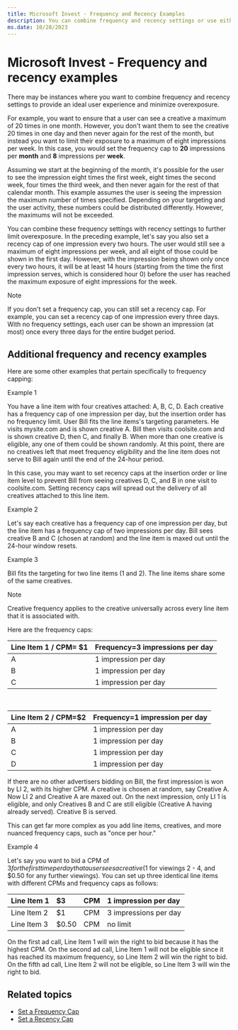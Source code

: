 ```yaml
---
title: Microsoft Invest - Frequency and Recency Examples
description: You can combine frequency and recency settings or use either of these to provide an ideal user experience and minimize overexposure.
ms.date: 10/28/2023
---
```


# Microsoft Invest - Frequency and recency examples

There may be instances where you want to combine frequency and recency settings to provide an ideal user experience and minimize overexposure.

For example, you want to ensure that a user can see a creative a maximum of 20 times in one month. However, you don't want them to see the
creative 20 times in one day and then never again for the rest of the month, but instead you want to limit their exposure to a maximum of
eight impressions per week. In this case, you would set the frequency cap to **20** impressions per **month** and **8** impressions per **week**.

Assuming we start at the beginning of the month, it's possible for the user to see the impression eight times the first week, eight times the second week, four times the third week, and then never again for the rest of that calendar month. This example assumes the user is seeing the impression the maximum number of times specified. Depending on your targeting and the user activity, these numbers could be distributed differently. However, the maximums will not be exceeded.

You can combine these frequency settings with recency settings to further limit overexposure. In the preceding example, let's say you also set a recency cap of one impression every two hours. The user would still see a maximum of eight impressions per week, and all eight of those could be shown in the first day. However, with the impression being shown only once every two hours, it will be at least 14 hours (starting from the time the first impression serves, which is considered hour 0) before the user has reached the maximum exposure of eight impressions for the week.

> [!NOTE]
> If you don't set a frequency cap, you can still set a recency cap. For example, you can set a recency cap of one impression every three days. With no frequency settings, each user can be shown an impression (at most) once every three days for the entire budget period.

## Additional frequency and recency examples

Here are some other examples that pertain specifically to frequency capping:

Example 1

You have a line item with four creatives attached: A, B, C, D. Each creative has a frequency cap of one impression per day, but the insertion order has no frequency limit. User Bill fits the line items's targeting parameters. He visits mysite.com and is shown creative A. Bill then visits coolsite.com and is shown creative D, then C, and finally B. When more than one creative is eligible, any one of them could be shown randomly. At this point, there are no creatives left that meet frequency eligibility and the line item does not serve to Bill again until the end of the 24-hour period.

In this case, you may want to set recency caps at the insertion order or line item level to prevent Bill from seeing creatives D, C, and B in one visit to coolsite.com. Setting recency caps will spread out the delivery of all creatives attached to this line item.

Example 2

Let's say each creative has a frequency cap of one impression per day, but the line item has a frequency cap of two impressions per day. Bill sees creative B and C (chosen at random) and the line item is maxed out until the 24-hour window resets.

Example 3

Bill fits the targeting for two line items (1 and 2). The line items share some of the same creatives.

> [!NOTE]
> Creative frequency applies to the creative universally across every line item that it is associated with.

Here are the frequency caps:

| Line Item 1 / CPM= $1 | Frequency=3 impressions per day |
|:---|:---|
| A | 1 impression per day |
| B | 1 impression per day |
| C | 1 impression per day |

<br>

| Line Item 2 / CPM=$2 | Frequency=1 impression per day |
|:---|:---|
| A | 1 impression per day |
| B | 1 impression per day |
| C | 1 impression per day |
| D | 1 impression per day |

If there are no other advertisers bidding on Bill, the first impression is won by LI 2, with its higher CPM. A creative is chosen at random, say Creative A. Now LI 2 and Creative A are maxed out. On the next impression, only LI 1 is eligible, and only Creatives B and C are still eligible (Creative A having already served). Creative B is served.

This can get far more complex as you add line items, creatives, and more nuanced frequency caps, such as "once per hour."

Example 4

Let's say you want to bid a CPM of $3 for the first time per day that a user sees a creative ($1 for viewings 2 - 4, and $0.50 for any further viewings). You can set up three identical line items with different CPMs and frequency caps as follows:

| Line Item 1 | $3 | CPM | 1 impression per day |
|:---|:---|:---|:---|
| Line Item 2 | $1 | CPM | 3 impressions per day |
| Line Item 3 | $0.50 | CPM | no limit |

On the first ad call, Line Item 1 will win the right to bid because it has the highest CPM. On the second ad call, Line Item 1 will not be eligible since it has reached its maximum frequency, so Line Item 2 will win the right to bid. On the fifth ad call, Line Item 2 will not be eligible, so Line Item 3 will win the right to bid.

## Related topics

- [Set a Frequency Cap](./set-a-frequency-cap.md)
- [Set a Recency Cap](./set-a-recency-cap.md)
